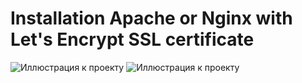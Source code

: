 # Installation Apache or Nginx with Let's Encrypt SSL certificate
![Иллюстрация к проекту](https://upload.wikimedia.org/wikipedia/commons/thumb/4/4c/ASF-logo_%282016%29.svg/1280px-ASF-logo_%282016%29.svg.png)
![Иллюстрация к проекту](https://upload.wikimedia.org/wikipedia/commons/c/c5/Nginx_logo.svg)
